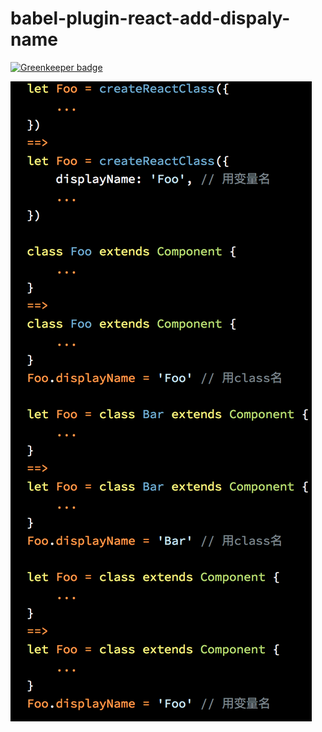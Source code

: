 babel-plugin-react-add-dispaly-name
===================

[![Greenkeeper badge](https://badges.greenkeeper.io/hefangshi/babel-plugin-react-add-display-name.svg)](https://greenkeeper.io/)

![](./mrd.png)